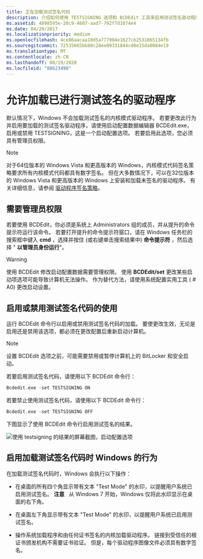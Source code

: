 ```yaml
---
title: 正在加载测试签名代码
description: 介绍如何使用 TESTSIGNING 选项和 BCDEdit 工具来启用测试签名驱动程序的加载
ms.assetid: 4898595e-20c9-4607-aad7-792f7d1074e4
ms.date: 04/20/2017
ms.localizationpriority: medium
ms.openlocfilehash: 4ce86aacaa10d5a777904e1627cb2531065134fb
ms.sourcegitcommit: 72535665bb80c28ee09331844cd0e15da8084e19
ms.translationtype: MT
ms.contentlocale: zh-CN
ms.lasthandoff: 08/19/2020
ms.locfileid: "88623498"
---
```

# <a name="enable-loading-of-test-signed-drivers"></a>允许加载已进行测试签名的驱动程序

默认情况下，Windows 不会加载测试签名的内核模式驱动程序。 若要更改此行为并启用要加载的测试签名驱动程序，请使用启动配置数据编辑器 BCDEdit.exe，启用或禁用 TESTSIGNING，这是一个启动配置选项。 若要启用此选项，您必须具有管理员权限。

> [!Note]
> 对于64位版本的 Windows Vista 和更高版本的 Windows，内核模式代码签名策略要求所有内核模式代码都具有数字签名。 但在大多数情况下，可以在32位版本的 Windows Vista 和更高版本的 Windows 上安装和加载未签名的驱动程序。 有关详细信息，请参阅 [驱动程序签名策略](kernel-mode-code-signing-policy--windows-vista-and-later-.md)。


## <a name="administrator-rights-required"></a>需要管理员权限

若要使用 BCDEdit，你必须是系统上 Administrators 组的成员，并从提升的命令提示符运行该命令。 若要打开提升的命令提示符窗口，请在 Windows 任务栏的搜索框中键入 **cmd** ，选择并按住 (或右键单击搜索结果中) **命令提示符** ，然后选择 " **以管理员身份运行**"。

> [!Warning]
> 使用 BCDEdit 修改启动配置数据需要管理权限。 使用 **BCDEdit/set** 更改某些启动项选项可能导致计算机无法操作。 作为替代方法，请使用系统配置实用工具 ( # A0) 更改启动设置。


## <a name="enable-or-disable-use-of-test-signed-code"></a>启用或禁用测试签名代码的使用

运行 BCDEdit 命令行以启用或禁用测试签名代码的加载。 要使更改生效，无论是启用还是禁用该选项，都必须在更改配置后重新启动计算机。

> [!Note]
> 设置 BCDEdit 选项之前，可能需要禁用或暂停计算机上的 BitLocker 和安全启动。

若要启用测试签名代码，请使用以下 BCDEdit 命令行：

```cpp
Bcdedit.exe -set TESTSIGNING ON
```

若要禁止使用测试签名代码，请使用以下 BCDEdit 命令行：

```cpp
Bcdedit.exe -set TESTSIGNING OFF
```

下图显示了使用 BCDEdit 命令行启用测试签名的结果。

![使用 testsigning 的结果的屏幕截图，启动配置选项](images/driver-signing-enable-vista-test-signing.png)


## <a name="behavior-of-windows-when-loading-test-signed-code-is-enabled"></a>启用加载测试签名代码时 Windows 的行为

在加载测试签名代码时，Windows 会执行以下操作：

-   在桌面的所有四个角显示带有文本 "Test Mode" 的水印，以提醒用户系统已启用测试签名。
    **注意**   从 Windows 7 开始，Windows 仅将此水印显示在桌面的右下角。

-   在桌面左下角显示带有文本 "Test Mode" 的水印，以提醒用户系统已启用测试签名。

-   操作系统加载程序和由任何证书签名的内核加载驱动程序。 链接到受信任的根证书颁发机构不需要证书验证。 但是，每个驱动程序图像文件必须具有数字签名。
